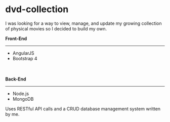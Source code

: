 # dvd-collection

I was looking for a way to view, manage, and update my growing collection of physical movies so I decided to build my own. 

<strong>Front-End</strong>
<hr>
<ul>
  <li>AngularJS</li>
  <li>Bootstrap 4</li>
</ul>
<br><br>
<strong>Back-End</strong>
<hr>
<ul>
  <li>Node.js</li>
  <li>MongoDB</li>
</ul>

Uses RESTful API calls and a CRUD database management system written by me.
